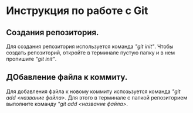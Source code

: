 # Инструкция по работе с Git


## Создания репозитория.

Для создания репозитория используется команда *"git init"*. Чтобы создать репозиторий, откройте в терминале пустую папку и в нем пропишите *"git init"*.

## ДОбавление файла к коммиту.

Для добавления файла к новому коммиту испозьзуется команда *"git add <название файла>*. Для этого в терминале с папкой репозиторием выполните команду *"git add <название файла>*.

